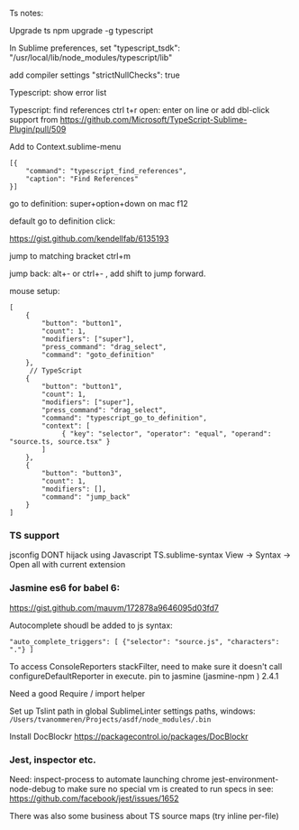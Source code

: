 Ts notes:

Upgrade ts 
npm upgrade -g typescript

In Sublime preferences, set 
"typescript_tsdk": "/usr/local/lib/node_modules/typescript/lib"

add compiler settings
"strictNullChecks": true

Typescript: show error list

Typescript: find references
ctrl t+r
open: enter on line or add dbl-click support from https://github.com/Microsoft/TypeScript-Sublime-Plugin/pull/509

Add to Context.sublime-menu
```
[{
    "command": "typescript_find_references",
    "caption": "Find References"
}]
```

go to definition:
super+option+down on mac
f12

default go to definition click:

https://gist.github.com/kendellfab/6135193

jump to matching bracket
ctrl+m

jump back:
alt+- or ctrl+- , add shift to jump forward.

mouse setup:
```
[
    {
        "button": "button1",
        "count": 1,
        "modifiers": ["super"],
        "press_command": "drag_select",
        "command": "goto_definition"
    },
     // TypeScript
    {
        "button": "button1",
        "count": 1,
        "modifiers": ["super"],
        "press_command": "drag_select",
        "command": "typescript_go_to_definition",
        "context": [
             { "key": "selector", "operator": "equal", "operand": "source.ts, source.tsx" }
        ]
    },
    {
        "button": "button3",
        "count": 1,
        "modifiers": [],
        "command": "jump_back"
    }
]
```

### TS support

jsconfig
DONT hijack using Javascript TS.sublime-syntax
View -> Syntax -> Open all with current extension

### Jasmine es6 for babel 6: 

https://gist.github.com/mauvm/172878a9646095d03fd7

Autocomplete shoudl be added to js syntax:

    "auto_complete_triggers": [ {"selector": "source.js", "characters": "."} ]

To access ConsoleReporters stackFilter, need to make sure it doesn't call configureDefaultReporter in execute.
pin to jasmine (jasmine-npm ) 2.4.1

Need a good Require / import helper

Set up Tslint path in global SublimeLinter settings
paths, windows: `/Users/tvanommeren/Projects/asdf/node_modules/.bin`

Install DocBlockr
https://packagecontrol.io/packages/DocBlockr

### Jest, inspector etc.

Need:
inspect-process to automate launching chrome
jest-environment-node-debug to make sure no special vm is created to run specs in
see: https://github.com/facebook/jest/issues/1652

There was also some business about TS source maps (try inline per-file)